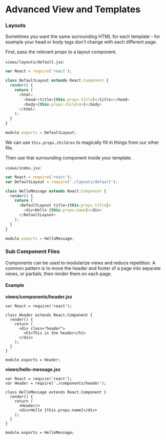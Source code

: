 # Advanced View and Templates

### Layouts
Sometimes you want the same surrounding HTML for each template - for example your head or body tags don't change with each different page.

First, pass the relevant props to a layout component.

`views/layouts/default.jsx`:
```js
var React = require('react');

class DefaultLayout extends React.Component {
  render() {
    return (
      <html>
        <head><title>{this.props.title}</title></head>
        <body>{this.props.children}</body>
      </html>
    );
  }
}

module.exports = DefaultLayout;
```

We can use `this.props.children` to magically fill in things from our other file.

Then use that surrounding component inside your template.

`views/index.jsx`:
```js
var React = require('react');
var DefaultLayout = require('./layouts/default');

class HelloMessage extends React.Component {
  render() {
    return (
      <DefaultLayout title={this.props.title}>
        <div>Hello {this.props.name}</div>
      </DefaultLayout>
    );
  }
}

module.exports = HelloMessage;
```

### Sub Component Files

Components can be used to modularize views and reduce repetition. A common pattern is to move the header and footer of a page into separate views, or partials, then render them on each page.

#### Example

**views/components/header.jsx**
```
var React = require('react');

class Header extends React.Component {
  render() {
    return (
      <div class="header">
        <h1>This is the header</h1>
      </div>
    );
  }
}

module.exports = Header;
```

**views/hello-message.jsx**
```
var React = require('react');
var Header = require('./components/header');

class HelloMessage extends React.Component {
  render() {
    return (
      <Header/>
      <div>Hello {this.props.name}</div>
    );
  }
}

module.exports = HelloMessage;
```
